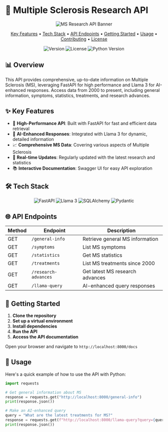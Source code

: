 # 🧠 Multiple Sclerosis Research API

<p align="center">
  <img src="https://via.placeholder.com/800x400?text=Multiple+Sclerosis+Research+API" alt="MS Research API Banner">
</p>

<p align="center">
  <a href="#key-features">Key Features</a> •
  <a href="#tech-stack">Tech Stack</a> •
  <a href="#api-endpoints">API Endpoints</a> •
  <a href="#getting-started">Getting Started</a> •
  <a href="#usage">Usage</a> •
  <a href="#contributing">Contributing</a> •
  <a href="#license">License</a>
</p>

<p align="center">
  <img src="https://img.shields.io/badge/version-1.0.0-blue.svg" alt="Version">
  <img src="https://img.shields.io/badge/license-MIT-green.svg" alt="License">
  <img src="https://img.shields.io/badge/python-3.8%2B-blue.svg" alt="Python Version">
</p>

## 📊 Overview

This API provides comprehensive, up-to-date information on Multiple Sclerosis (MS), leveraging FastAPI for high performance and Llama 3 for AI-enhanced responses. Access data from 2000 to present, including general information, symptoms, statistics, treatments, and research advances.

## ✨ Key Features

- 🚀 **High-Performance API**: Built with FastAPI for fast and efficient data retrieval
- 🤖 **AI-Enhanced Responses**: Integrated with Llama 3 for dynamic, detailed information
- 📈 **Comprehensive MS Data**: Covering various aspects of Multiple Sclerosis
- 🔄 **Real-time Updates**: Regularly updated with the latest research and statistics
- 📚 **Interactive Documentation**: Swagger UI for easy API exploration

## 🛠 Tech Stack

<p align="center">
  <img src="https://img.shields.io/badge/FastAPI-005571?style=for-the-badge&logo=fastapi" alt="FastAPI">
  <img src="https://img.shields.io/badge/Llama_3-FF6F61?style=for-the-badge&logo=AI" alt="Llama 3">
  <img src="https://img.shields.io/badge/SQLAlchemy-FF4500?style=for-the-badge&logo=SQL" alt="SQLAlchemy">
  <img src="https://img.shields.io/badge/Pydantic-E92063?style=for-the-badge&logo=Pydantic" alt="Pydantic">
</p>

## 🌐 API Endpoints

| Method | Endpoint | Description |
|--------|----------|-------------|
| GET    | `/general-info` | Retrieve general MS information |
| GET    | `/symptoms` | List MS symptoms |
| GET    | `/statistics` | Get MS statistics |
| GET    | `/treatments` | List MS treatments since 2000 |
| GET    | `/research-advances` | Get latest MS research advances |
| GET    | `/llama-query` | AI-enhanced query responses |

## 🚀 Getting Started

1. **Clone the repository**
2. **Set up a virtual environment**
3. **Install dependencies**
4. **Run the API**
5. **Access the API documentation**

Open your browser and navigate to `http://localhost:8000/docs`

## 📖 Usage

Here's a quick example of how to use the API with Python:

```python
import requests

# Get general information about MS
response = requests.get("http://localhost:8000/general-info")
print(response.json())

# Make an AI-enhanced query
query = "What are the latest treatments for MS?"
response = requests.get(f"http://localhost:8000/llama-query?query={query}")
print(response.json())
